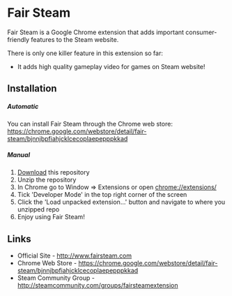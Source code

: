 # Fair Steam
Fair Steam is a Google Chrome extension that adds important consumer-friendly features to the Steam website.

There is only one killer feature in this extension so far: 
* It adds high quality gameplay video for games on Steam website! 

## Installation

##### Automatic
You can install Fair Steam through the Chrome web store: https://chrome.google.com/webstore/detail/fair-steam/bjnnjbpfiahjcklcecoplaepepppkkad

##### Manual

1. [Download](https://github.com/EvergreenPotato/Fair_Steam/archive/master.zip) this repository
2. Unzip the repository
3. In Chrome go to Window => Extensions or open [chrome://extensions/](chrome://extensions/)
4. Tick 'Developer Mode' in the top right corner of the screen
5. Click the 'Load unpacked extension...' button and navigate to where you unzipped repo
6. Enjoy using Fair Steam!


## Links

- Official Site - http://www.fairsteam.com
- Chrome Web Store - https://chrome.google.com/webstore/detail/fair-steam/bjnnjbpfiahjcklcecoplaepepppkkad
- Steam Community Group - http://steamcommunity.com/groups/fairsteamextension
